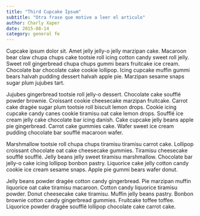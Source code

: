 ```yaml
---
title: "Third Cupcake Ipsum"
subtitle: "Otra frase que motive a leer el articulo"
author: Charly Xaper
date: 2015-08-14
category: general fe
---
```


Cupcake ipsum dolor sit. Amet jelly jelly-o jelly marzipan cake. Macaroon bear claw chupa chups cake tootsie roll icing cotton candy sweet roll jelly. Sweet roll gingerbread chupa chups gummi bears fruitcake ice cream. Chocolate bar chocolate cake cookie lollipop. Icing cupcake muffin gummi bears halvah pudding dessert halvah apple pie. Marzipan sesame snaps sugar plum jujubes tart.

Jujubes gingerbread tootsie roll jelly-o dessert. Chocolate cake soufflé powder brownie. Croissant cookie cheesecake marzipan fruitcake. Carrot cake dragée sugar plum tootsie roll biscuit lemon drops. Cookie icing cupcake candy canes cookie tiramisu oat cake lemon drops. Soufflé ice cream jelly cake chocolate bar icing danish. Cake cupcake jelly beans apple pie gingerbread. Carrot cake gummies cake. Wafer sweet ice cream pudding chocolate bar soufflé macaroon wafer.

Marshmallow tootsie roll chupa chups tiramisu tiramisu carrot cake. Lollipop croissant chocolate oat cake cheesecake gummies. Tiramisu cheesecake soufflé soufflé. Jelly beans jelly sweet tiramisu marshmallow. Chocolate bar jelly-o cake icing lollipop bonbon pastry. Liquorice cake jelly cotton candy cookie ice cream sesame snaps. Apple pie gummi bears wafer donut.

Jelly beans powder dragée cotton candy gingerbread. Pie marzipan muffin liquorice oat cake tiramisu macaroon. Cotton candy liquorice tiramisu powder. Donut cheesecake cake tiramisu. Muffin jelly beans pastry. Bonbon brownie cotton candy gingerbread gummies. Fruitcake toffee toffee. Liquorice powder dragée soufflé lollipop chocolate cake carrot cake.
